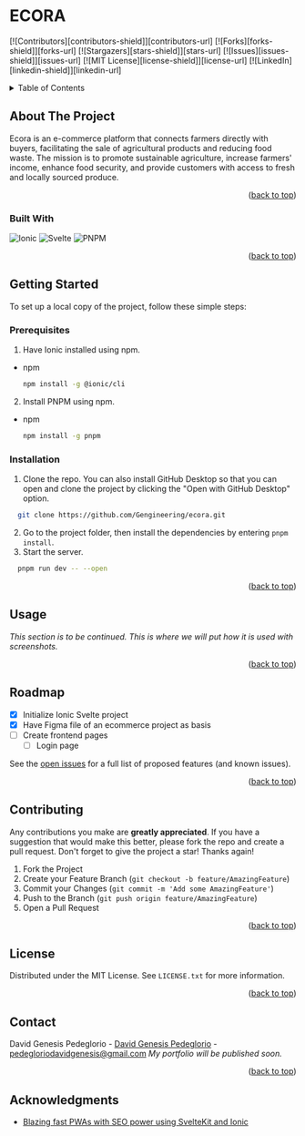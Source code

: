 <a name="readme-top"></a>
# ECORA
[![Contributors][contributors-shield]][contributors-url]
[![Forks][forks-shield]][forks-url]
[![Stargazers][stars-shield]][stars-url]
[![Issues][issues-shield]][issues-url]
[![MIT License][license-shield]][license-url]
[![LinkedIn][linkedin-shield]][linkedin-url]

<details>
  <summary>Table of Contents</summary>
  <ol>
    <li>
      <a href="#about-the-project">About The Project</a>
      <ul>
        <li><a href="#built-with">Built With</a></li>
      </ul>
    </li>
    <li>
      <a href="#getting-started">Getting Started</a>
      <ul>
        <li><a href="#prerequisites">Prerequisites</a></li>
        <li><a href="#installation">Installation</a></li>
      </ul>
    </li>
    <li><a href="#usage">Usage</a></li>
    <li><a href="#roadmap">Roadmap</a></li>
    <li><a href="#contributing">Contributing</a></li>
    <li><a href="#license">License</a></li>
    <li><a href="#contact">Contact</a></li>
    <li><a href="#acknowledgments">Acknowledgments</a></li>
  </ol>
</details>

## About The Project
Ecora is an e-commerce platform that connects farmers directly with buyers, facilitating the sale of agricultural products and reducing food waste. The mission is to promote sustainable agriculture, increase farmers' income, enhance food security, and provide customers with access to fresh and locally sourced produce.

<p align="right">(<a href="#readme-top">back to top</a>)</p>

### Built With
![Ionic](https://img.shields.io/badge/Ionic-%233880FF.svg?style=for-the-badge&logo=Ionic&logoColor=white)
![Svelte](https://img.shields.io/badge/svelte-%23f1413d.svg?style=for-the-badge&logo=svelte&logoColor=white)
![PNPM](https://img.shields.io/badge/pnpm-%234a4a4a.svg?style=for-the-badge&logo=pnpm&logoColor=f69220)

<p align="right">(<a href="#readme-top">back to top</a>)</p>

## Getting Started

To set up a local copy of the project, follow these simple steps:

### Prerequisites
1. Have Ionic installed using npm.
* npm
  ```sh
  npm install -g @ionic/cli
  ```
2. Install PNPM using npm.
* npm
  ```sh
  npm install -g pnpm
  ```
  
### Installation
1. Clone the repo. You can also install GitHub Desktop so that you can open and clone the project by clicking the "Open with GitHub Desktop" option.
 ```sh
   git clone https://github.com/Gengineering/ecora.git
   ```
2. Go to the project folder, then install the dependencies by entering `pnpm install`.
3. Start the server.
 ```sh
   pnpm run dev -- --open
   ```
<p align="right">(<a href="#readme-top">back to top</a>)</p>

## Usage

_This section is to be continued. This is where we will put how it is used with screenshots._

<p align="right">(<a href="#readme-top">back to top</a>)</p>

## Roadmap

- [x] Initialize Ionic Svelte project
- [x] Have Figma file of an ecommerce project as basis
- [ ] Create frontend pages
    - [ ] Login page

See the [open issues](https://github.com/Gengineering/ecora/issues) for a full list of proposed features (and known issues).

<p align="right">(<a href="#readme-top">back to top</a>)</p>

## Contributing

Any contributions you make are **greatly appreciated**. If you have a suggestion that would make this better, please fork the repo and create a pull request. Don't forget to give the project a star! Thanks again!

1. Fork the Project
2. Create your Feature Branch (`git checkout -b feature/AmazingFeature`)
3. Commit your Changes (`git commit -m 'Add some AmazingFeature'`)
4. Push to the Branch (`git push origin feature/AmazingFeature`)
5. Open a Pull Request

<p align="right">(<a href="#readme-top">back to top</a>)</p>

## License

Distributed under the MIT License. See `LICENSE.txt` for more information.

<p align="right">(<a href="#readme-top">back to top</a>)</p>

## Contact

David Genesis Pedeglorio - [David Genesis Pedeglorio](https://www.linkedin.com/in/david-genesis-pedeglorio/) - pedegloriodavidgenesis@gmail.com
_My portfolio will be published soon._

<p align="right">(<a href="#readme-top">back to top</a>)</p>

## Acknowledgments
* [Blazing fast PWAs with SEO power using SvelteKit and Ionic](https://ionic.io/blog/pwas-using-sveltekit-and-ionic)
